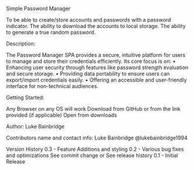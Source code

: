 Simple Password Manager

To be able to create/store accounts and passwords with a password indicator. The ability to download the accounts to local storage. The ability to generate a true random password.

Description:

The Password Manager SPA provides a secure, intuitive platform for users to manage and store their credentials efficiently. Its core focus is on:
•	Enhancing user security through features like password strength evaluation and secure storage.
•	Providing data portability to ensure users can export/import credentials easily.
•	Offering an accessible and user-friendly interface for non-technical audiences.


Getting Started:

Any Browser on any OS will work
Download from GitHub or from the link provided (if applicable)
Open from downloads

Author:
Luke Bainbridge

Contributors name and contact info:
Luke Bainbridge 
@lukebainbridge1994

Version History
0.3 - Feature Additions and styling
0.2 - Various bug fixes and optimizations
See commit change or See release history
0.1 - Initial Release
